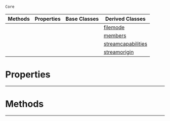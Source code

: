  `Core`

|Methods|Properties|Base Classes|Derived Classes|
|---|---|---|---|
| | | |[filemode](https://plasmaengine.github.io/PlasmaDocs/Plasma1/C++/code_reference/lightning_base_types/filemode.markdown)|
| | | |[members](https://plasmaengine.github.io/PlasmaDocs/Plasma1/C++/code_reference/lightning_base_types/members.markdown)|
| | | |[streamcapabilities](https://plasmaengine.github.io/PlasmaDocs/Plasma1/C++/code_reference/lightning_base_types/streamcapabilities.markdown)|
| | | |[streamorigin](https://plasmaengine.github.io/PlasmaDocs/Plasma1/C++/code_reference/lightning_base_types/streamorigin.markdown)|


 #  Properties


---  
 #  Methods


---  
 

 